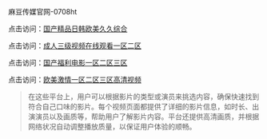 麻豆传媒官网-0708ht

点击访问：<a href="https://gfd-5xg.pages.dev/">国产精品日韩欧美久久综合</a>

点击访问：<a href="https://fdhf-454.pages.dev/">成人三级视频在线观看一区二区</a>

点击访问：<a href="https://bered.pages.dev/">国产福利电影一区二区三区</a>

点击访问：<a href="https://rtj-3zo.pages.dev/">欧美激情一区二区三区高清视频</a>

>在这些平台上，用户可以根据影片的类型或演员来挑选内容，确保快速找到符合自己口味的影片。每个视频页面都提供了详细的影片信息，如时长、出演演员以及画质等，帮助用户了解影片内容。平台还提供高清画质，并根据网络状况自动调整播放质量，以保证用户体验的顺畅。

<span style="display:none;">[Canonical link](）</span>
